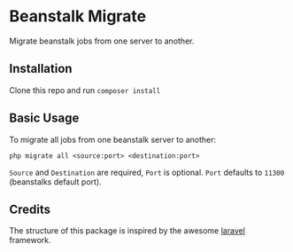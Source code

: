 Beanstalk Migrate
=================

Migrate beanstalk jobs from one server to another.

## Installation

Clone this repo and run `composer install`

## Basic Usage

To migrate all jobs from one beanstalk server to another:

```
php migrate all <source:port> <destination:port>
```
`Source` and `Destination` are required, `Port` is optional. `Port` defaults to `11300` (beanstalks default port).

## Credits

The structure of this package is inspired by the awesome [laravel](https://github.com/laravel/laravel) framework.
